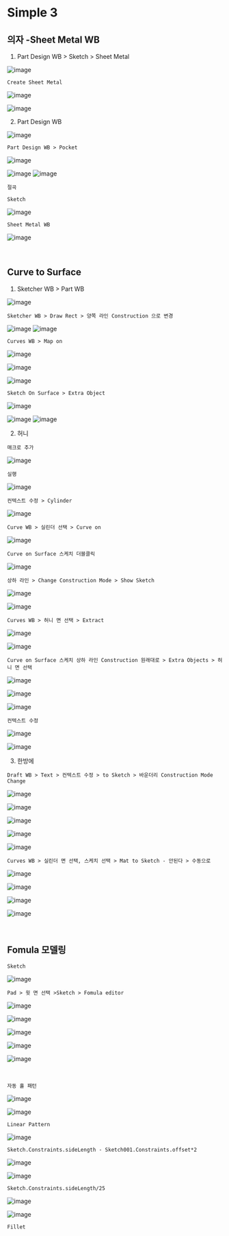 Simple 3
============

의자 -Sheet Metal WB
---------------------

1. Part Design WB > Sketch > Sheet Metal

![image](https://user-images.githubusercontent.com/30430227/143241637-16f0bf65-74d1-49d1-bc14-3276e2dabe5e.png)

`Create Sheet Metal`

![image](https://user-images.githubusercontent.com/30430227/143241733-584b6d24-a38b-4f7d-9b41-f1323e6431c6.png)

![image](https://user-images.githubusercontent.com/30430227/143241766-2c97e9f3-4356-4b1f-8f8c-2bf85a68953d.png)

2. Part Design WB

![image](https://user-images.githubusercontent.com/30430227/143243309-36c8393d-0211-49bb-b59f-9801c05d925c.png)

`Part Design WB > Pocket`

![image](https://user-images.githubusercontent.com/30430227/143243346-6e4d539f-72ec-4953-ba74-c182f1346c2d.png)

![image](https://user-images.githubusercontent.com/30430227/143244754-5bc7664d-b6a1-4ebe-8acb-f09e0d940f3e.png)
![image](https://user-images.githubusercontent.com/30430227/143245731-7bf95927-67e1-48c3-a3ad-f055a5e91680.png)

`절곡`

`Sketch` 

![image](https://user-images.githubusercontent.com/30430227/143246038-6a66dda0-399f-48ca-8707-910a4378c649.png)

`Sheet Metal WB`

![image](https://user-images.githubusercontent.com/30430227/143246130-69717967-5428-4d39-b8b5-dee3639bc144.png)

<br>

Curve to Surface
------------------

1. Sketcher WB > Part WB

![image](https://user-images.githubusercontent.com/30430227/143313772-da1064a5-4427-40e2-a77e-8e0385742584.png)

`Sketcher WB > Draw Rect > 양쪽 라인 Construction 으로 변경`

![image](https://user-images.githubusercontent.com/30430227/143314086-82f26e56-778e-4c2f-9827-c63faf8eff5c.png)
![image](https://user-images.githubusercontent.com/30430227/143314105-53816d9a-4e00-4f5a-8221-300004766968.png)

`Curves WB > Map on`

![image](https://user-images.githubusercontent.com/30430227/143314224-24ad45fa-55b5-4603-833c-dec9078db014.png)

![image](https://user-images.githubusercontent.com/30430227/143314257-561861b6-0aa4-49dc-95eb-371a5c3ec49f.png)

![image](https://user-images.githubusercontent.com/30430227/143314283-b2074fea-920e-468a-8f43-2b450732d366.png)

`Sketch On Surface > Extra Object`

![image](https://user-images.githubusercontent.com/30430227/143315930-d2800bff-b0cd-4125-93ff-cfc740d41f5f.png)

![image](https://user-images.githubusercontent.com/30430227/143315873-62ca6555-52e9-43ff-8c61-7f1b005d791d.png)
![image](https://user-images.githubusercontent.com/30430227/143315890-c6d41dde-8811-4385-aa84-bae785d0e0b2.png)

2. 허니

`매크로 추가`

![image](https://user-images.githubusercontent.com/30430227/143315494-9219f1e2-fec3-4218-b30d-cdc059ceb26b.png)

`실행`

![image](https://user-images.githubusercontent.com/30430227/143316102-f51a3f66-e3b8-427f-8c60-a053857b89c9.png)

`컨텍스트 수정 > Cylinder`

![image](https://user-images.githubusercontent.com/30430227/143316594-1d26db22-5cbd-4755-ac69-4b07ed3de978.png)

`Curve WB > 실린더 선택 > Curve on`

![image](https://user-images.githubusercontent.com/30430227/143316759-7e3d1dc0-43b7-49dc-96d4-4b81727df6bd.png)

`Curve on Surface 스케치 더블클릭`

![image](https://user-images.githubusercontent.com/30430227/143316830-1701d910-8f44-437f-a3d9-db6676417792.png)

`상하 라인 > Change Construction Mode > Show Sketch`

![image](https://user-images.githubusercontent.com/30430227/143317273-c6771ade-49ba-45b7-9681-09602535c650.png)

![image](https://user-images.githubusercontent.com/30430227/143317217-ac1a15e7-901b-4fcc-9d92-89e13c38ebaf.png)

`Curves WB > 허니 면 선택 > Extract`

![image](https://user-images.githubusercontent.com/30430227/143317644-e57e4554-7c0c-4e53-90a9-19eb39a2828f.png)

![image](https://user-images.githubusercontent.com/30430227/143317693-c6d1b615-2938-4fbc-94c2-cd4e2227ae09.png)

`Curve on Surface 스케치 상하 라인 Construction 원래대로 > Extra Objects > 허니 면 선택`

![image](https://user-images.githubusercontent.com/30430227/143317930-794ec20f-fdb0-4160-9d21-95167dc0a24e.png)

![image](https://user-images.githubusercontent.com/30430227/143317956-147c51b1-88f8-4641-9c0e-044301368ce0.png)

![image](https://user-images.githubusercontent.com/30430227/143317995-6b22a665-ef8c-4aa4-a615-0e98705306d3.png)

`컨텍스트 수정`

![image](https://user-images.githubusercontent.com/30430227/143318084-ed6e4eb1-b923-4bdd-8c27-d0a3f9657875.png)

![image](https://user-images.githubusercontent.com/30430227/143318113-d74b0fe3-7ff7-4794-9dbc-081521780e91.png)

3. 한방에 

`Draft WB > Text > 컨텍스트 수정 > to Sketch > 바운더리 Construction Mode Change`

![image](https://user-images.githubusercontent.com/30430227/143319623-fc654466-9b89-46bf-9547-1f6eccbaae4c.png)

![image](https://user-images.githubusercontent.com/30430227/143319685-3e90452c-3bc3-47cb-a205-776d65d3e2f9.png)

![image](https://user-images.githubusercontent.com/30430227/143319762-12da1a8a-0ad6-4387-9b12-025cabb8343b.png)

![image](https://user-images.githubusercontent.com/30430227/143319785-9e2f73b3-b69d-405b-8cc5-59dfb58c6b87.png)

![image](https://user-images.githubusercontent.com/30430227/143320028-47b14c4b-1fff-4006-b099-26fb8243c687.png)


`Curves WB > 실린더 면 선택, 스케치 선택 > Mat to Sketch - 안된다 > 수동으로 `

![image](https://user-images.githubusercontent.com/30430227/143320537-4cc27310-e471-4b66-9ba8-2c517fed13f3.png)

![image](https://user-images.githubusercontent.com/30430227/143320568-f43a4ab1-5637-419b-a563-95195d348fc4.png)

![image](https://user-images.githubusercontent.com/30430227/143320325-78125ab1-a7a5-47f4-b589-f8dc0d89d1ed.png)

![image](https://user-images.githubusercontent.com/30430227/143320679-4c3a2063-a5a7-41ec-94d9-48335c77198b.png)

<br>

Fomula 모델링
-------------

`Sketch`

![image](https://user-images.githubusercontent.com/30430227/146666810-33f69e85-3a54-4ec7-ac10-04a1029b0005.png)

`Pad > 윗 면 선택 >Sketch > Fomula editor`

![image](https://user-images.githubusercontent.com/30430227/146666854-a1cb4b21-9761-4816-90f5-91fc70710e0c.png)

![image](https://user-images.githubusercontent.com/30430227/146666858-58627b17-d2ea-47bf-86eb-576a5307f8fe.png)

![image](https://user-images.githubusercontent.com/30430227/146667666-e8c1d985-1af7-4e6e-8427-92a75f56ed16.png)

![image](https://user-images.githubusercontent.com/30430227/146667687-76a4629f-91cd-4613-90c3-2f113a3a8629.png)

![image](https://user-images.githubusercontent.com/30430227/146667726-147fe000-510c-4c27-9386-f126030aaee3.png)

<br>

`자동 홀 패턴`

![image](https://user-images.githubusercontent.com/30430227/146851077-208fa8ea-00dd-4642-b866-09b5e21c98a7.png)

![image](https://user-images.githubusercontent.com/30430227/146851113-2a630810-34b1-4f82-88d0-bbb520603fd4.png)

`Linear Pattern`

![image](https://user-images.githubusercontent.com/30430227/146851153-394e2b34-724c-4322-8228-246ca3020299.png)

`Sketch.Constraints.sideLength - Sketch001.Constraints.offset*2`

![image](https://user-images.githubusercontent.com/30430227/146851228-e1d0c635-6c82-432d-b16c-fc2d4401f234.png)

![image](https://user-images.githubusercontent.com/30430227/146851420-644afd11-7665-4ae7-bf85-98b1f60184c3.png)

`Sketch.Constraints.sideLength/25`

![image](https://user-images.githubusercontent.com/30430227/146851530-d54722b7-7f66-4b1d-bfa7-9d1075621b70.png)

![image](https://user-images.githubusercontent.com/30430227/146851616-ce7de1d3-37ba-4662-bcdf-76b99bb90673.png)

`Fillet`







